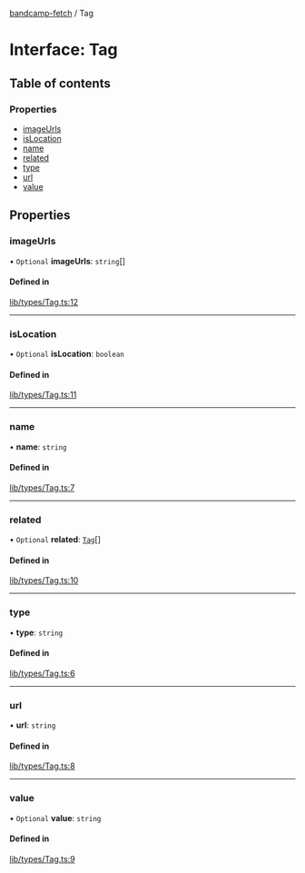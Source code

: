 [bandcamp-fetch](../README.md) / Tag

# Interface: Tag

## Table of contents

### Properties

- [imageUrls](Tag.md#imageurls)
- [isLocation](Tag.md#islocation)
- [name](Tag.md#name)
- [related](Tag.md#related)
- [type](Tag.md#type)
- [url](Tag.md#url)
- [value](Tag.md#value)

## Properties

### imageUrls

• `Optional` **imageUrls**: `string`[]

#### Defined in

[lib/types/Tag.ts:12](https://github.com/patrickkfkan/bandcamp-fetch/blob/19ec315/src/lib/types/Tag.ts#L12)

___

### isLocation

• `Optional` **isLocation**: `boolean`

#### Defined in

[lib/types/Tag.ts:11](https://github.com/patrickkfkan/bandcamp-fetch/blob/19ec315/src/lib/types/Tag.ts#L11)

___

### name

• **name**: `string`

#### Defined in

[lib/types/Tag.ts:7](https://github.com/patrickkfkan/bandcamp-fetch/blob/19ec315/src/lib/types/Tag.ts#L7)

___

### related

• `Optional` **related**: [`Tag`](Tag.md)[]

#### Defined in

[lib/types/Tag.ts:10](https://github.com/patrickkfkan/bandcamp-fetch/blob/19ec315/src/lib/types/Tag.ts#L10)

___

### type

• **type**: `string`

#### Defined in

[lib/types/Tag.ts:6](https://github.com/patrickkfkan/bandcamp-fetch/blob/19ec315/src/lib/types/Tag.ts#L6)

___

### url

• **url**: `string`

#### Defined in

[lib/types/Tag.ts:8](https://github.com/patrickkfkan/bandcamp-fetch/blob/19ec315/src/lib/types/Tag.ts#L8)

___

### value

• `Optional` **value**: `string`

#### Defined in

[lib/types/Tag.ts:9](https://github.com/patrickkfkan/bandcamp-fetch/blob/19ec315/src/lib/types/Tag.ts#L9)
